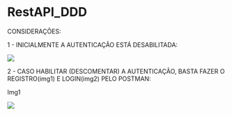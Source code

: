 # RestAPI_DDD

CONSIDERAÇÕES:

1 - INICIALMENTE A AUTENTICAÇÃO ESTÁ DESABILITADA:

![](https://user-images.githubusercontent.com/19677312/110487032-f316b480-80cb-11eb-9a34-020e67d227a4.PNG) 

2 - CASO HABILITAR (DESCOMENTAR) A AUTENTICAÇÃO, BASTA FAZER O REGISTRO(img1) E LOGIN(img2) PELO POSTMAN:


<span>Img1</span>
  
![](https://user-images.githubusercontent.com/19677312/110488040-e5adfa00-80cc-11eb-98a4-04a522c8ef99.PNG)

<p style="margin-top: 2.5em;>

<span>Img1</span>
  
![](https://user-images.githubusercontent.com/19677312/110488110-f52d4300-80cc-11eb-9b16-e6270c5c3ea4.PNG)


